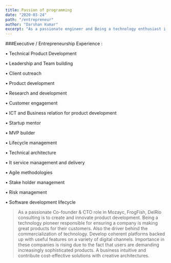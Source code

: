 ```yaml
---
title: Passion of programming
date: "2020-03-24"
path: "/entrepreneur"
author: "Darshan Kumar"
excerpt: "As a passionate engineer and Being a technology enthusiast i love to work on contract basis as solution designer/Full stack developer/UI Lead/Lead Backend engineer/Devops engineer"
---
```



###Executive / Entrepreneurship Experience :

 •	Technical Product Development

 •	Leadership and Team building 

 •	Client outreach 

 •	Product development 

 •	Research and development 

 •	Customer engagement 

 •	ICT and Business relation for product development 

 •	Startup mentor 

 •	MVP builder 

 •	Lifecycle management 

 •	Technical architecture 

 •	It service management and delivery 

 •	Agile methodologies 

 •	Stake holder management 

 •	Risk management 

 •	Software development lifecycle 

>As a passionate Co-founder & CTO role in Mozayc, FrogFish, DelRio consulting is to create and innovate product development. Being a technology pioneer responsible for ensuring a company is making great products for their customers. Also the driver behind the commercialization of technology.
>Develop coherent platforms backed up with useful features on a variety of digital channels. Importance in these companies is rising due to the fact that users are demanding increasingly sophisticated products. A business intuitive and contribute cost-effective solutions with creative architectures.

